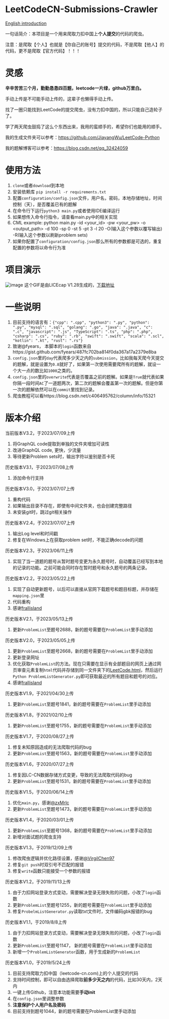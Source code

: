 # LeetCodeCN-Submissions-Crawler
[English introduction](https://github.com/JiayangWu/LeetCodeCN-Submissions-Crawler/blob/master/README-EN.md#leetcodecn-submissions-crawler)

一句话简介：本项目是一个用来爬取力扣中国上**个人提交**的代码的爬虫。

注意：是爬取【个人】也就是【你自己的账号】提交的代码，不是爬取【他人】的代码，更不是爬取【官方代码】！！！

# 灵感
**辛辛苦苦三个月，勤勤恳恳四百题，leetcode一片绿，github万里白。**

手动上传是不可能手动上传的，这辈子也懒得手动上传。

找了一圈只能找到LeetCode的提交爬虫，没有力扣中国的，所以只能自己造轮子了。

学了两天爬虫鼓捣了这么个东西出来，我用的蛮顺手的，希望你们也能用的顺手。

我的生成文件夹可以参考：https://github.com/JiayangWu/LeetCode-Python

我的题解博客可以参考：https://blog.csdn.net/qq_32424059

# 使用方法
1. `clone`或者`download`到本地
2. 安装依赖库 `pip install -r requirements.txt`
3. 配置`configuration/config.json`文件，用户名，密码，本地存储地址，时间控制（天），是否覆盖已有的题解
4. 在命令行下运行`python3 main.py`或者使用IDE编译运行
5. 如果想传入命令行指令，请查看main.py中的相关实现
6. CML example: python main.py -id <your_id> -pw <your_pw> -o <output_path> -d 100 -sp 0 -st 5 -pt 3 -l 20 -O(输入这个参数以覆写输出) -R(输入这个参数以刷新problem sets)
7. 如果你配置了`configuration/config.json`那么所有的参数都是可选的，重复配置的参数将以命令行为准

# 项目演示
![image](https://github.com/JiayangWu/LeetCodeCN-Submissions-Crawler/blob/master/doc/demo.gif)
这个GIF是由LICEcap V1.28生成的，[下载地址](https://www.cockos.com/licecap/)

# 一些说明
1. 目前支持的语言有：`{"cpp": ".cpp", "python3": ".py", "python": ".py", "mysql": ".sql", "golang": ".go", "java": ".java",
                   "c": ".c", "javascript": ".js", "TypeScript": ".ts", "php": ".php", "csharp": ".cs", "ruby": ".rb", "swift": ".swift",
                   "scala": ".scl", "kotlin": ".kt", "rust": ".rs"}`
2. 致谢@fyears， 本脚本的`login`函数来自https://gist.github.com/fyears/487fc702ba814f0da367a17a2379e8ba
3. `config.json`里的`day`代表爬多少天之内的`submission`，比如我每天爬今天提交的题解，就是设置为`0.8`就好了，如果第一次使用需要爬所有的题解，就设一个大一点的数比如`1000`之类的。
4. `config.json`里的`overwrite`代表是否覆盖之前的题解。如果是`True`就代表如果你隔一段时间`AC`了一道题两次，第二次的题解会覆盖第一次的题解。但是你第一次的题解依然可以在`commit`里找到记录。
5. 爬虫教程可以看https://blog.csdn.net/c406495762/column/info/15321

# 版本介绍
当前版本V3.2，于2023/07/09上传
1. 将GraphQL code提取到单独的文件夹增加可读性
2. 改进GraphQL code, 更快，少流量
3. 等待更新Problem sets时，输出字符以鉴别是否卡死

历史版本V3.1，于2023/07/08上传
1. 添加命令行支持

历史版本V3.0，于2023/07/07上传
1. 重构代码
2. 如果输出目录不存在，即使有中间文件夹，也会创建完整路径
3. 未安装git时，跳过git相关操作


历史版本V2.4，于2023/07/07上传
1. 输出Log level和时间戳
2. 修复在Windows上在获取problem set时，不能正确decode的问题


历史版本V2.3，于2023/06/11上传
1. 实现了当一道题的题号从暂时题号变更为永久题号时，自动覆盖已经写到本地的记录的功能。之前可能会同时存在暂时题号和永久题号的两条记录。

历史版本V2.2，于2023/05/22上传
1. 实现了自动更新题号，以后可以直接从官网下载题号和题目标题，并存储在`mapping.json`里
2. 代码重构
3. 感谢[frallisland](https://github.com/frallisland)

历史版本V2.1，于2023/05/13上传
1. 更新`ProblemList`至题号2688，新的题号需要在`ProblemList`里手动添加

历史版本V2.0，于2023/05/05上传
1. 更新`ProblemList`至题号2668，新的题号需要在`ProblemList`里手动添加
2. 更新登录网址
3. 优化获取`ProblemList`的方法。现在只需要在显示有全部题目的网页上通过网页审查元素复制`html`代码并存储到同一文件夹下的[LeetCode.html](https://github.com/JiayangWu/LeetCode-Crawler-Sample-HTML)，然后运行`Python ProblemListGenerator.py`即可获取最近的所有题目和题号的对应。
4. 感谢[frallisland](https://github.com/frallisland)

历史版本V1.9，于2021/04/30上传
1. 更新`ProblemList`至题号1841，新的题号需要在`ProblemList`里手动添加

历史版本V1.8，于2021/02/10上传
1. 更新`ProblemList`至题号1755，新的题号需要在`ProblemList`里手动添加

历史版本V1.7，于2020/08/27上传
1. 修复未知原因造成的无法爬取代码的bug
2. 更新`ProblemList`至题号1563，新的题号需要在`ProblemList`里手动添加

历史版本V1.6，于2020/07/27上传
1. 修复因LC-CN数据存储方式变更，导致的无法爬取代码的bug
2. 更新`ProblemList`至题号1531，新的题号需要在`ProblemList`里手动添加

历史版本V1.5，于2020/06/14上传
1. 优化`main.py`，感谢[@zxMrlc](https://github.com/zxmrlc)
2. 更新`ProblemList`至题号1473，新的题号需要在`ProblemList`里手动添加

历史版本V1.4，于2020/03/01上传
1. 更新`ProblemList`至题号1368，新的题号需要在`ProblemList`里手动添加
2. 新增对面试题的爬虫支持

历史版本V1.3，于2019/12/09上传
1. 修改爬虫逻辑并优化路径设置，感谢[@VirgilChen97](https://github.com/VirgilChen97)
3. 修复`git push`时双引号不匹配的报错
4. 修复`write`函数只能接受一个参数的报错

历史版本V1.2，于2019/11/13上传
1. 由于力扣网站登录方式变动，需要解决登录无限失败的问题，小改了`login`函数
2. 更新`ProblemList`至题号1255，新的题号需要在`ProblemList`里手动添加
3. 修复`ProbelmListGenerator.py`读取txt文件时，文件编码gbk报错的bug

历史版本V1.1，于2019/8/8上传
1. 由于力扣网站登录方式变动，需要解决登录无限失败的问题，小改了`login`函数
2. 更新`ProblemList`至题号1147， 新的题号需要在`ProblemList`里手动添加
3. 新增一个`ProblemListGenerator`函数，用于生成新的`ProblemList`

历史版本V1.0，于2019/5/24上传
1. 目前支持爬取力扣中国（leetcode-cn.com)上的个人提交的代码
2. 支持时间控制，即可以自由选择爬取**前多少天之内**的代码，比如30天内，2天内
3. 一键上传Github，注意本功能需要**手动init**
4. 在`config.json`里调整参数
5. **注意保护个人用户名及密码**
6. 目前支持到题号1044，新的题号需要在ProblemList里手动添加

